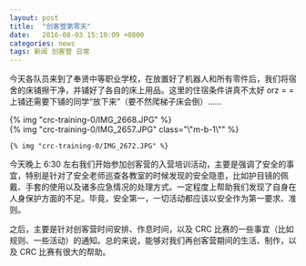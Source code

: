 ```yaml
---
layout: post
title:  "创客营第零天"
date:   2016-08-03 15:10:09 +0800
categories: news
tags: 新闻 创客营 日常
---
```


今天各队员来到了奉贤中等职业学校，在放置好了机器人和所有零件后，我们将宿舍的床铺擦干净，并铺好了各自的床上用品。这里的住宿条件讲真不太好 orz = = 上铺还需要下铺的同学“放下来”（要不然爬梯子床会倒）……

<div class="row">
  <div class="col-md-6">
    {% img "crc-training-0/IMG_2668.JPG" %}
  </div>
  <div class="col-md-6">
    {% img "crc-training-0/IMG_2657.JPG" class="\"m-b-1\"" %}

    {% img "crc-training-0/IMG_2672.JPG" %}
  </div>
</div>

今天晚上 6:30 左右我们开始参加创客营的入营培训活动，主要是强调了安全的事宜，特别是针对了安全老师巡查各教室的时候发现的安全隐患，比如护目镜的佩戴、手套的使用以及诸多应急情况的处理方式。一定程度上帮助我们发现了自身在人身保护方面的不足。毕竟，安全第一，一切活动都应该以安全作为第一要求、准则。

之后，主要是针对创客营时间安排、作息时间，以及 CRC 比赛的一些事宜（比如规则、一些活动）的通知。总的来说，能够对我们再创客营期间的生活、制作，以及 CRC 比赛有很大的帮助。
